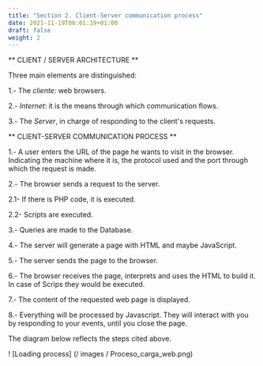 ```yaml
---
title: "Section 2. Client-Server communication process"
date: 2021-11-19T06:01:19+01:00
draft: false
weight: 2
---
```


** CLIENT / SERVER ARCHITECTURE **

Three main elements are distinguished:

1.- The _cliente_: web browsers.

2.- _Internet_: it is the means through which communication flows.

3.- The _Server_, in charge of responding to the client's requests.

** CLIENT-SERVER COMMUNICATION PROCESS **

1.- A user enters the URL of the page he wants to visit in the browser. Indicating the machine where it is, the protocol used and the port through which the request is made.

2.- The browser sends a request to the server.

2.1- If there is PHP code, it is executed.
    
2.2- Scripts are executed.
    
3.- Queries are made to the Database.

4.- The server will generate a page with HTML and maybe JavaScript.

5.- The server sends the page to the browser.

6.- The browser receives the page, interprets and uses the HTML to build it. In case of Scrips they would be executed.

7.- The content of the requested web page is displayed.

8.- Everything will be processed by Javascript. They will interact with you by responding to your events, until you close the page.

The diagram below reflects the steps cited above.


! [Loading process] (/ images / Proceso_carga_web.png)



